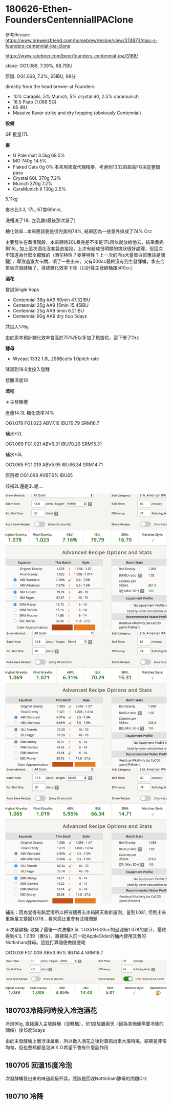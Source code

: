 # 180626-Ethen-FoundersCentennialIPAClone

參考Recipe: <https://www.brewersfriend.com/homebrew/recipe/view/374873/mac-s-founders-centennial-ipa-clone>

<https://www.ratebeer.com/beer/founders-centennial-ipa/3168/>

clone: OG1.068, 7.39%, 68.7IBU

原譜: OG1.068, 7.2%, 65IBU, 98分

directly from the head brewer at Founders:

* 10% Carapils, 5% Munich, 5% crystal 60, 2.5% caramunich
* 16.5 Plato (1.068 SG)
* 65 IBU
* Massive flavor strike and dry hopping (obviously Centennial)

**設備**

GF 批量17L

**麥**

* G Pale malt 3.5kg 68.5%
* MO 740g 14.5%
* Flaked Oats 0g 0% 本來用來取代糊精麥，考慮到1332的超高FG決定整個pass
* Crystal 60L 370g 7.2%
* Munich 370g 7.2%
* CaraMunich II 130g 2.5%

5.11kg

麥水比3.3, 17L, 67度60min, 

洗槽洗了11L, 加乳酸(最後那次漏了)

糖化效率...本來應該要是很完美的78%, 結果因為一些意外掉成了74% Orz

主要發生在煮沸階段，本來期待20L煮完差不多是17L所以就放給他去，結果煮完剩15L, 加上這次酒花沒套袋直接投，上次有結成很明顯的塊狀很好處理，但這次不知道為什麼全都散的（酒花特性？麥芽特性？上一次的Pils大量蛋白質應該是關鍵），導致過濾大卡關，噴了一些出來，又有500cc最終沒有到主發酵桶，拿去合併到次發酵桶了，導致糖化效率下降（只計算主發酵桶跟500cc）

**酒花**

嘗試Single hops

* Centennial 38g AA9 60min 47.32IBU
* Centennial 25g AA9 15min 15.45IBU
* Centennial 25g AA9  5min 6.21IBU
* Centennial 90g AA9 dry hop 5days

共投入178g

由於原本預計糖化效率會高於75%所以多加了點苦花，這下慘了Orz

**酵母**

* Wyeast 1332 1.8L 298Bcells 1.0pitch rate

降溫到18.6度投入發酵

發酵溫度18

**流程**

＊主發酵槽

產量14.3L 糖化效率74%

OG1.078 FG1.023 ABV7.16 IBU79.79 SRM16.7

補水+2L

OG1.069 FG1.021 ABV6.31 IBU70.29 SRM15.31

補水+3L

OG1.065 FG1.019 ABV5.95 IBU66.34 SRM14.71

原目標 OG1.068 AVB7.6% IBU65

該補2L還是3L呢....

![](../img/test112.png)
![](../img/test113.png)
![](../img/test114.png)

補充：因為覺得有點混濁所以把液體丟去冰箱隔天重新量測，量到1.081, 但倒出來重新量又變回1.078... 看來高比重會有沈降問題

＊次發酵桶: 收集了最後一次洗槽3.5L 1.0351+500cc的過濾後1.078的麥汁，最終得到4.1L 1.039（推估），直接裝入前一批AppleCider的桶內使用其舊的Nottinham酵母。這批打算隨便做隨便喝

OG1.039 FG1.009 ABV3.95% IBU14.4 SRM16.7

![](../img/test115.png)

## 180703冷降同時投入冷泡酒花

冷泡90g, 直接灑入主發酵桶（沒轉桶），於1度放置兩天（因為其他桶需要冷降的關係）後15度5days

由於主發酵桶上層浮沫嚴重，所以撒入酒花之後封蓋抓出來大搖特搖，結果是非常均勻，但也整桶都是泡沫ＸＤ希望不會有什麼副作用
## 180705 回溫15度冷泡

次發酵桶發出來的味道超級杯具，應該是回收Nottinham酵母的問題Orz

## 180710 冷降

